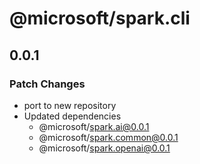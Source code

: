 # @microsoft/spark.cli

## 0.0.1

### Patch Changes

- port to new repository
- Updated dependencies
    - @microsoft/spark.ai@0.0.1
    - @microsoft/spark.common@0.0.1
    - @microsoft/spark.openai@0.0.1
